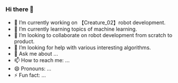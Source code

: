 ### Hi there 👋

<!--
**ImChong/ImChong** is a ✨ _special_ ✨ repository because its `README.md` (this file) appears on your GitHub profile.

Here are some ideas to get you started:
-->


- 🔭 I’m currently working on 【Creature_02】robot development.
- 🌱 I’m currently learning topics of machine learning.
- 👯 I’m looking to collaborate on robot development from scratch to product.
- 🤔 I’m looking for help with various interesting algorithms.
- 💬 Ask me about ...
- 📫 How to reach me: ...
- 😄 Pronouns: ...
- ⚡ Fun fact: ...

